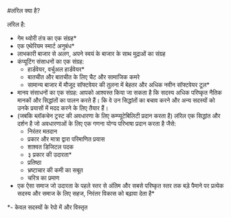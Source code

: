 #लॉरेल क्या है?

लॉरेल है:
- गेम थ्योरी तंत्र का एक संग्रह*
- एक एथेरियम स्मार्ट अनुबंध*
- लाभकारी बाजार से अलग, अपने स्वयं के बाजार के साथ मुद्राओं का संग्रह
- कंप्यूटिंग संसाधनों का एक संग्रह:
    - हार्डवेयर, वर्चुअल हार्डवेयर*
    - बातचीत और बातचीत के लिए चैट और सामाजिक कमरे
    - सामान्य बाजार में मौजूद सॉफ्टवेयर की तुलना में बेहतर और अधिक नवीन सॉफ्टवेयर टूल*
- मानव संसाधनों का एक संग्रह: आपको आश्वस्त किया जा सकता है कि सदस्य अधिक परिष्कृत नैतिक मानकों और सिद्धांतों का पालन करते हैं। कि वे उन सिद्धांतों का बचाव करने और अन्य सदस्यों को उनके प्रयासों में मदद करने के लिए तैयार हैं।
- (जबकि ब्लॉकचेन ट्रस्ट की अवधारणा के लिए कम्प्यूटेबिलिटी प्रदान करता है) लॉरेल एक सिद्धांत और दर्शन है जो अवधारणाओं के लिए एक गणना योग्य परिभाषा प्रदान करता है जैसे:
    - निरंतर मतदान
    - प्रकार और मात्रा द्वारा परिमाणित प्रयास
    - शाश्वत डिजिटल पदक
    - ३ प्रकार की उदारता*
    - प्रतिष्ठा
    - भ्रष्टाचार की कमी का सबूत
    - चरित्र का प्रमाण
- एक ऐसा समाज जो उदारता के पहले स्तर से अंतिम और सबसे परिष्कृत स्तर तक बड़े पैमाने पर प्रत्येक सदस्य और समाज के लिए सहज, निरंतर विकास को बढ़ावा देता है*

 *- केवल सदस्यों के रेपो में और विस्तृत